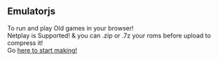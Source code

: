 ## Emulatorjs

To run and play Old games in your browser!
<br/> 
Netplay is Supported! & you can .zip or .7z your roms before upload to compress it!
<br/>
Go [here to start making!](https://alniles.github.io/emulatorjs/)
